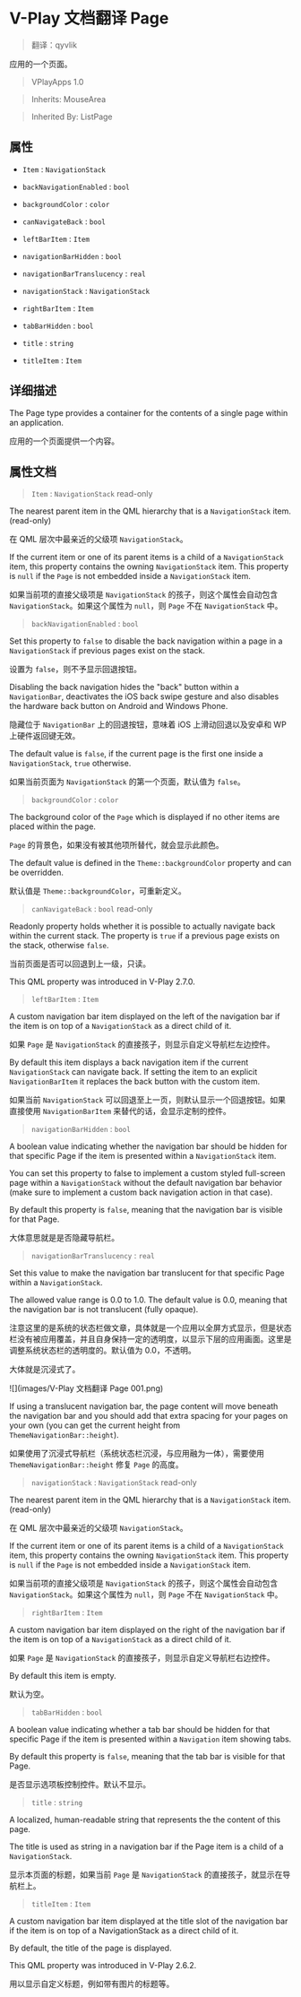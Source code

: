 # V-Play 文档翻译 Page

> 翻译：qyvlik

应用的一个页面。

> VPlayApps 1.0

> Inherits: MouseArea

> Inherited By: ListPage

## 属性

+ `Item` : `NavigationStack`

+ `backNavigationEnabled` : `bool`

+ `backgroundColor` : `color`

+ `canNavigateBack` : `bool`

+ `leftBarItem` : `Item`

+ `navigationBarHidden` : `bool`

+ `navigationBarTranslucency` : `real`

+ `navigationStack` : `NavigationStack`

+ `rightBarItem` : `Item`

+ `tabBarHidden` : `bool`

+ `title` : `string`

+ `titleItem` : `Item`

## 详细描述

The Page type provides a container for the contents of a single page within an application.

应用的一个页面提供一个内容。

## 属性文档

> `Item` : `NavigationStack` read-only

The nearest parent item in the QML hierarchy that is a `NavigationStack` item. (read-only)

在 QML 层次中最亲近的父级项 `NavigationStack`。

If the current item or one of its parent items is a child of a `NavigationStack` item, this property contains the owning `NavigationStack` item. This property is `null` if the `Page` is not embedded inside a `NavigationStack` item.

如果当前项的直接父级项是 `NavigationStack` 的孩子，则这个属性会自动包含 `NavigationStack`。如果这个属性为 `null`，则 `Page` 不在 `NavigationStack` 中。

> `backNavigationEnabled` : `bool`

Set this property to `false` to disable the back navigation within a page in a `NavigationStack` if previous pages exist on the stack.

设置为 `false`，则不予显示回退按钮。

Disabling the back navigation hides the "back" button within a `NavigationBar`, deactivates the iOS back swipe gesture and also disables the hardware back button on Android and Windows Phone.

隐藏位于 `NavigationBar` 上的回退按钮，意味着 iOS 上滑动回退以及安卓和 WP 上硬件返回键无效。

The default value is `false`, if the current page is the first one inside a `NavigationStack`, `true` otherwise.

如果当前页面为 `NavigationStack` 的第一个页面，默认值为 `false`。

> `backgroundColor` : `color`

The background color of the `Page` which is displayed if no other items are placed within the page.

`Page` 的背景色，如果没有被其他项所替代，就会显示此颜色。

The default value is defined in the `Theme::backgroundColor` property and can be overridden.

默认值是 `Theme::backgroundColor`，可重新定义。

> `canNavigateBack` : `bool` read-only

Readonly property holds whether it is possible to actually navigate back within the current stack. The property is `true` if a previous page exists on the stack, otherwise `false`.

当前页面是否可以回退到上一级，只读。

This QML property was introduced in V-Play 2.7.0.

> `leftBarItem` : `Item`

A custom navigation bar item displayed on the left of the navigation bar if the item is on top of a `NavigationStack` as a direct child of it.

如果 `Page` 是 `NavigationStack` 的直接孩子，则显示自定义导航栏左边控件。

By default this item displays a back navigation item if the current `NavigationStack` can navigate back. If setting the item to an explicit `NavigationBarItem` it replaces the back button with the custom item.

如果当前 `NavigationStack` 可以回退至上一页，则默认显示一个回退按钮。如果直接使用 `NavigationBarItem` 来替代的话，会显示定制的控件。

> `navigationBarHidden` : `bool`

A boolean value indicating whether the navigation bar should be hidden for that specific Page if the item is presented within a `NavigationStack` item.

You can set this property to false to implement a custom styled full-screen page within a `NavigationStack` without the default navigation bar behavior (make sure to implement a custom back navigation action in that case).

By default this property is `false`, meaning that the navigation bar is visible for that Page.

大体意思就是是否隐藏导航栏。

> `navigationBarTranslucency` : `real`

Set this value to make the navigation bar translucent for that specific Page within a `NavigationStack`.

The allowed value range is 0.0 to 1.0. The default value is 0.0, meaning that the navigation bar is not translucent (fully opaque).

注意这里的是系统的状态栏做文章，具体就是一个应用以全屏方式显示，但是状态栏没有被应用覆盖，并且自身保持一定的透明度，以显示下层的应用画面。这里是调整系统状态栏的透明度的。默认值为 0.0，不透明。

大体就是沉浸式了。

![](images/V-Play 文档翻译 Page 001.png)

If using a translucent navigation bar, the page content will move beneath the navigation bar and you should add that extra spacing for your pages on your own (you can get the current height from `ThemeNavigationBar::height`).

如果使用了沉浸式导航栏（系统状态栏沉浸，与应用融为一体），需要使用  `ThemeNavigationBar::height` 修复 `Page` 的高度。

> `navigationStack` : `NavigationStack` read-only

The nearest parent item in the QML hierarchy that is a `NavigationStack` item. (read-only)

在 QML 层次中最亲近的父级项 `NavigationStack`。

If the current item or one of its parent items is a child of a `NavigationStack` item, this property contains the owning `NavigationStack` item. This property is `null` if the `Page` is not embedded inside a `NavigationStack` item.

如果当前项的直接父级项是 `NavigationStack` 的孩子，则这个属性会自动包含 `NavigationStack`。如果这个属性为 `null`，则 `Page` 不在 `NavigationStack` 中。

> `rightBarItem` : `Item`

A custom navigation bar item displayed on the right of the navigation bar if the item is on top of a `NavigationStack` as a direct child of it.

如果 `Page` 是 `NavigationStack` 的直接孩子，则显示自定义导航栏右边控件。

By default this item is empty.

默认为空。

> `tabBarHidden` : `bool`

A boolean value indicating whether a tab bar should be hidden for that specific Page if the item is presented within a `Navigation` item showing tabs.

By default this property is `false`, meaning that the tab bar is visible for that Page.

是否显示选项板控制控件。默认不显示。

> `title` : `string`

A localized, human-readable string that represents the the content of this page.

The title is used as string in a navigation bar if the Page item is a child of a `NavigationStack`.

显示本页面的标题，如果当前 `Page` 是 `NavigationStack` 的直接孩子，就显示在导航栏上。

> `titleItem` : `Item`

A custom navigation bar item displayed at the title slot of the navigation bar if the item is on top of a NavigationStack as a direct child of it.

By default, the title of the page is displayed.

This QML property was introduced in V-Play 2.6.2.

用以显示自定义标题，例如带有图片的标题等。
